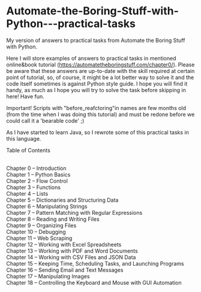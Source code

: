 # Automate-the-Boring-Stuff-with-Python---practical-tasks
My version of answers to practical tasks from Automate the Boring Stuff with Python. 

Here I will store examples of answers to practical tasks in mentioned online&book tutorial 
(https://automatetheboringstuff.com/chapter0/). Please be aware 
that these answers are up-to-date with the skill required at certain point of tutorial, so, of course, it 
might be a lot better way to solve it and the code itself sometimes is against Python style guide. 
I hope you will find it handy, as much as I hope you will try to solve the task before skipping in here! Have fun.

Important! Scripts with "before_reafctoring"in names are few months old (from the time when I was doing this tutorial) and 
must be redone before we could call it a 'bearable code' ;)

As I have started to learn Java, so I rewrote some of this practical tasks in this language.

Table of Contents

<br>Chapter 0 – Introduction
<br>Chapter 1 – Python Basics
<br>Chapter 2 – Flow Control
<br>Chapter 3 – Functions
<br>Chapter 4 – Lists
<br>Chapter 5 – Dictionaries and Structuring Data
<br>Chapter 6 – Manipulating Strings
<br>Chapter 7 – Pattern Matching with Regular Expressions
<br>Chapter 8 – Reading and Writing Files
<br>Chapter 9 – Organizing Files
<br>Chapter 10 – Debugging
<br>Chapter 11 – Web Scraping
<br>Chapter 12 – Working with Excel Spreadsheets
<br>Chapter 13 – Working with PDF and Word Documents
<br>Chapter 14 – Working with CSV Files and JSON Data
<br>Chapter 15 – Keeping Time, Scheduling Tasks, and Launching Programs
<br>Chapter 16 – Sending Email and Text Messages
<br>Chapter 17 – Manipulating Images
<br>Chapter 18 – Controlling the Keyboard and Mouse with GUI Automation
